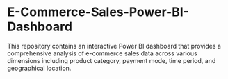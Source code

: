 # E-Commerce-Sales-Power-BI-Dashboard
This repository contains an interactive Power BI dashboard that provides a comprehensive analysis of e-commerce sales data across various dimensions including product category, payment mode, time period, and geographical location.
